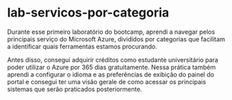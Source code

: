 # lab-servicos-por-categoria

Durante esse primeiro laboratório do bootcamp, aprendi a navegar pelos principais serviço do Microsoft Azure, divididos por categorias que facilitam a identificar quais ferramentas estamos procurando.

Antes disso, consegui adquirir créditos como estudante universitário para poder utilizar o Azure por 365 dias gratuitamente.
Nessa prática também aprendi a configurar o idioma e as preferências de exibição do painel do portal e consegui ter uma visão gerale de como acessar os principais sistemas que serão praticados posteriormente.
